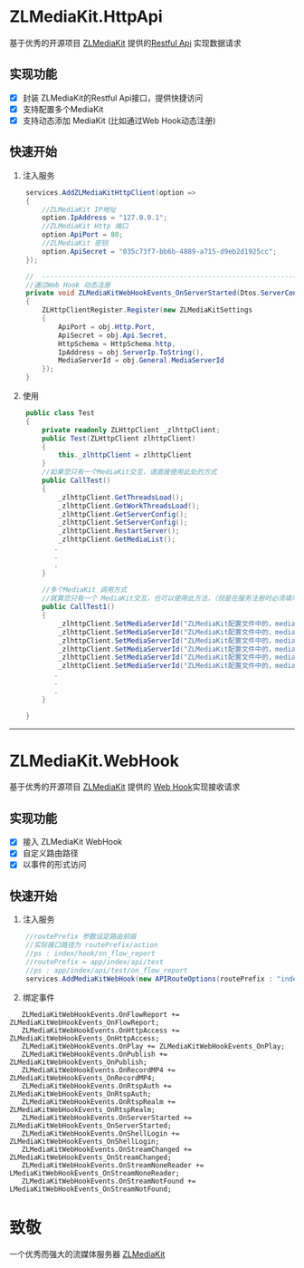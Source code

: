 # ZLMediaKit.HttpApi
基于优秀的开源项目 [ZLMediaKit](http://https://github.com/xia-chu/ZLMediaKit) 提供的[Restful Api](https://github.com/xia-chu/ZLMediaKit/wiki/MediaServer%E6%94%AF%E6%8C%81%E7%9A%84HTTP-API) 实现数据请求

## 实现功能
- [x] 封装 ZLMediaKit的Restful Api接口，提供快捷访问 
- [x] 支持配置多个MediaKit
- [x] 支持动态添加 MediaKit (比如通过Web Hook动态注册)

## 快速开始

1. 注入服务
```C#
    services.AddZLMediaKitHttpClient(option =>
    {
        //ZLMediaKit IP地址
        option.IpAddress = "127.0.0.1";
        //ZLMediaKit Http 端口
        option.ApiPort = 80;
        //ZLMediaKit 密钥
        option.ApiSecret = "035c73f7-bb6b-4889-a715-d9eb2d1925cc";
    });

    //  -------------------------------------------------------------------------------------
	//通过Web Hook 动态注册
    private void ZLMediaKitWebHookEvents_OnServerStarted(Dtos.ServerConfig obj)
    {
        ZLHttpClientRegister.Register(new ZLMediaKitSettings
        {
            ApiPort = obj.Http.Port,
            ApiSecret = obj.Api.Secret,
            HttpSchema = HttpSchema.http,
            IpAddress = obj.ServerIp.ToString(),
            MediaServerId = obj.General.MediaServerId
        });
    }
```
2. 使用
```C#
    public class Test
    {
        private readonly ZLHttpClient _zlhttpClient;
        public Test(ZLHttpClient zlhttpClient)
        {
            this._zlhttpClient = zlhttpClient
        }
		//如果您只有一个MediaKit交互，请直接使用此处的方式
        public CallTest()
        {
            _zlhttpClient.GetThreadsLoad();
            _zlhttpClient.GetWorkThreadsLoad();
            _zlhttpClient.GetServerConfig();
            _zlhttpClient.SetServerConfig();
            _zlhttpClient.RestartServer();
            _zlhttpClient.GetMediaList();
           .
           .
           .
        }
        
        //多个MediaKit 调用方式
        //就算您只有一个 MediaKit交互，也可以使用此方法，（但是在服务注册时必须填写 mediaServerId）
        public CallTest1()
        {
            _zlhttpClient.SetMediaServerId("ZLMediaKit配置文件中的，mediaServerId").GetThreadsLoad();
            _zlhttpClient.SetMediaServerId("ZLMediaKit配置文件中的，mediaServerId").GetWorkThreadsLoad();
            _zlhttpClient.SetMediaServerId("ZLMediaKit配置文件中的，mediaServerId").GetServerConfig();
            _zlhttpClient.SetMediaServerId("ZLMediaKit配置文件中的，mediaServerId").SetServerConfig();
            _zlhttpClient.SetMediaServerId("ZLMediaKit配置文件中的，mediaServerId").RestartServer();
            _zlhttpClient.SetMediaServerId("ZLMediaKit配置文件中的，mediaServerId").GetMediaList();
           .
           .
           .
        }

    }
```

---

# ZLMediaKit.WebHook
基于优秀的开源项目 [ZLMediaKit](http://https://github.com/xia-chu/ZLMediaKit) 提供的 [Web Hook](https://github.com/xia-chu/ZLMediaKit/wiki/MediaServer%E6%94%AF%E6%8C%81%E7%9A%84HTTP-HOOK-API)实现接收请求

## 实现功能
- [x] 接入 ZLMediaKit WebHook
- [x] 自定义路由路径
- [x] 以事件的形式访问

## 快速开始
1. 注入服务
```C#
    //routePrefix 参数设定路由前缀
    //实际接口路径为 routePrefix/action
    //ps : index/hook/on_flow_report
    //routePrefix = app/index/api/test
    //ps : app/index/api/test/on_flow_report
    services.AddMediaKitWebHook(new APIRouteOptions(routePrefix : "index/hook"); 
```
2. 绑定事件
```
   ZLMediaKitWebHookEvents.OnFlowReport += ZLMediaKitWebHookEvents_OnFlowReport;
   ZLMediaKitWebHookEvents.OnHttpAccess += ZLMediaKitWebHookEvents_OnHttpAccess;
   ZLMediaKitWebHookEvents.OnPlay += ZLMediaKitWebHookEvents_OnPlay;
   ZLMediaKitWebHookEvents.OnPublish += ZLMediaKitWebHookEvents_OnPublish;
   ZLMediaKitWebHookEvents.OnRecordMP4 += ZLMediaKitWebHookEvents_OnRecordMP4;
   ZLMediaKitWebHookEvents.OnRtspAuth += ZLMediaKitWebHookEvents_OnRtspAuth;
   ZLMediaKitWebHookEvents.OnRtspRealm += ZLMediaKitWebHookEvents_OnRtspRealm;
   ZLMediaKitWebHookEvents.OnServerStarted += ZLMediaKitWebHookEvents_OnServerStarted;
   ZLMediaKitWebHookEvents.OnShellLogin += ZLMediaKitWebHookEvents_OnShellLogin;
   ZLMediaKitWebHookEvents.OnStreamChanged += ZLMediaKitWebHookEvents_OnStreamChanged;
   ZLMediaKitWebHookEvents.OnStreamNoneReader += LMediaKitWebHookEvents_OnStreamNoneReader;
   ZLMediaKitWebHookEvents.OnStreamNotFound += LMediaKitWebHookEvents_OnStreamNotFound;
```


# 致敬

一个优秀而强大的流媒体服务器 [ZLMediaKit](https://github.com/xia-chu/ZLMediaKit)
